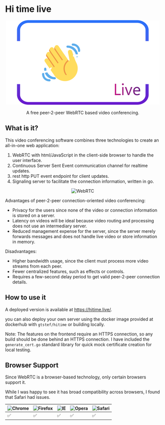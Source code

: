 # Hi time live

<p align="center">
  <img width="500" src="./site/static/img/hitime.png" title="Main logo">
</p>
<p align="center">
    A free peer-2-peer WebRTC based video conferencing.
</p>

## What is it?

This video conferencing software combines three technologies to create an all-in-one web application:

1. WebRTC with html/JavaScript in the client-side browser to handle the user interface.
2. Continuous Server Sent Event communication channel for realtime updates.
3. rest http PUT event endpoint for client updates.
4. Signaling server to facilitate the connection information, written in go.

<p align="center">
  <img width="500" src="https://lh3.googleusercontent.com/tn1h7nq5-ANzEyuwISMNLqFngijegUKAAfIkqoy76lg3ewxnI2wDGBtA29vIgp96CyivhVOEuh_OkX7jjAc_e4r-_m5LpZStO8Bxc3VFvOL-XVEB51mnOJSzrnXwzpHGE-DFsq6w" title="WebRTC">
</p>

Advantages of peer-2-peer connection-oriented video conferencing:

- Privacy for the users since none of the video or connection information is stored on a server.
- Latency on videos will be ideal because video routing and processing does not use an intermediary server.
- Reduced management expense for the server, since the server merely forwards messages and does not handle live video or store information in memory.

Disadvantages:

- Higher bandwidth usage, since the client must process more video streams from each peer.
- Fewer centralized features, such as effects or controls.
- Requires a few-second delay period to get valid peer-2-peer connection details.

## How to use it

A deployed version is available at https://hitime.live/.

you can also deploy your own server using the docker image provided at dockerhub with `gtstef/hitime` or building locally.

Note: The features on the frontend require an HTTPS connection, so any build should be done behind an HTTPS connection. I have included the `generate_cert.go` standard library for quick mock certificate creation for local testing.

## Browser Support

Since WebRTC is a browser-based technology, only certain browsers support it.

While I was happy to see it has broad compatibility across browsers, I found that Safari had issues.

![Chrome](https://raw.githubusercontent.com/alrra/browser-logos/master/src/chrome/chrome_48x48.png) | ![Firefox](https://raw.githubusercontent.com/alrra/browser-logos/master/src/firefox/firefox_48x48.png) | ![IE](https://raw.githubusercontent.com/alrra/browser-logos/master/src/edge/edge_48x48.png) | ![Opera](https://raw.githubusercontent.com/alrra/browser-logos/master/src/opera/opera_48x48.png) | ![Safari](https://raw.githubusercontent.com/alrra/browser-logos/master/src/safari/safari_48x48.png) 
--- | --- | --- | --- | --- |
 ✅ |  ✅ | ✅ | ✅ | ✅ |

